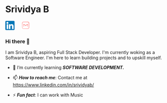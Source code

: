 # Srividya B


[![linkedin](https://github.com/srividya-03/srividya-03/blob/main/Linkedin.png)](https://www.linkedin.com/in/srividyab/)&nbsp;&nbsp;&nbsp;&nbsp;
[![mail](https://github.com/srividya-03/srividya-03/blob/main/mail.png)](mailto:srividyab0414@gmail.com)

### Hi there 👋

I am Srividya B, aspiring Full Stack Developer. I'm currently woking as a Software Engineer. I'm here to learn building projects and to upskill myself.


- 🌱 I’m currently learning  ***SOFTWARE DEVELOPMENT.***

- 📫 ***How to reach me***: Contact me at https://www.linkedin.com/in/srividyab/

- ⚡ ***Fun fact***: I can work with Music
